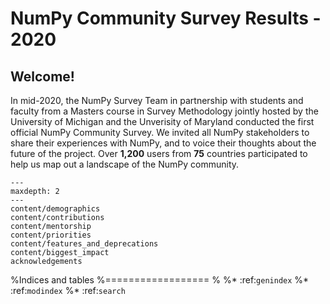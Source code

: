 NumPy Community Survey Results - 2020
=====================================

## Welcome!

In mid-2020, the NumPy Survey Team in partnership with students and faculty
from a Masters course in Survey Methodology jointly hosted by the
University of Michigan and the Unverisity of Maryland conducted the first
official NumPy Community Survey.
We invited all NumPy stakeholders to share their experiences with NumPy, and
to voice their thoughts about the future of the project.
Over **1,200** users from **75** countries participated to help us map out a
landscape of the NumPy community.

```{toctree}
---
maxdepth: 2
---
content/demographics
content/contributions
content/mentorship
content/priorities
content/features_and_deprecations
content/biggest_impact
acknowledgements
```

%Indices and tables
%==================
%
%* :ref:`genindex`
%* :ref:`modindex`
%* :ref:`search`
